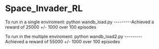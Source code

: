 # Space_Invader_RL



To run in a single enviroment:
  python wandb_load.py   ---------Achieved a reward of 25000 +/- 1000 over 100 episodes

To run in the multiple enviroment:
  python wandb_load2.py  ---------Achieved a reward of 55000 +/- 1000 over 100 episodes
  
  
  
